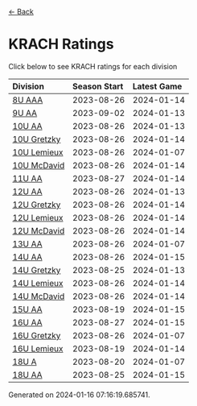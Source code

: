 [<- Back](../readme.md)
# KRACH Ratings
Click below to see KRACH ratings for each division

| Division | Season Start | Latest Game |
| :-- | :-- | :-- |
| [8U AAA](8U-AAA-ratings.md) | 2023-08-26 | 2024-01-14 |
| [9U AA](9U-AA-ratings.md) | 2023-09-02 | 2024-01-13 |
| [10U AA](10U-AA-ratings.md) | 2023-08-26 | 2024-01-13 |
| [10U Gretzky](10U-Gretzky-ratings.md) | 2023-08-26 | 2024-01-14 |
| [10U Lemieux](10U-Lemieux-ratings.md) | 2023-08-26 | 2024-01-07 |
| [10U McDavid](10U-McDavid-ratings.md) | 2023-08-26 | 2024-01-14 |
| [11U AA](11U-AA-ratings.md) | 2023-08-27 | 2024-01-14 |
| [12U AA](12U-AA-ratings.md) | 2023-08-26 | 2024-01-13 |
| [12U Gretzky](12U-Gretzky-ratings.md) | 2023-08-26 | 2024-01-14 |
| [12U Lemieux](12U-Lemieux-ratings.md) | 2023-08-26 | 2024-01-14 |
| [12U McDavid](12U-McDavid-ratings.md) | 2023-08-26 | 2024-01-14 |
| [13U AA](13U-AA-ratings.md) | 2023-08-26 | 2024-01-07 |
| [14U AA](14U-AA-ratings.md) | 2023-08-26 | 2024-01-15 |
| [14U Gretzky](14U-Gretzky-ratings.md) | 2023-08-25 | 2024-01-13 |
| [14U Lemieux](14U-Lemieux-ratings.md) | 2023-08-26 | 2024-01-14 |
| [14U McDavid](14U-McDavid-ratings.md) | 2023-08-26 | 2024-01-14 |
| [15U AA](15U-AA-ratings.md) | 2023-08-19 | 2024-01-15 |
| [16U AA](16U-AA-ratings.md) | 2023-08-27 | 2024-01-15 |
| [16U Gretzky](16U-Gretzky-ratings.md) | 2023-08-26 | 2024-01-07 |
| [16U Lemieux](16U-Lemieux-ratings.md) | 2023-08-19 | 2024-01-14 |
| [18U A](18U-A-ratings.md) | 2023-08-20 | 2024-01-07 |
| [18U AA](18U-AA-ratings.md) | 2023-08-25 | 2024-01-15 |

Generated on 2024-01-16 07:16:19.685741.
